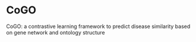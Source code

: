 # CoGO
 CoGO: a contrastive learning framework to predict disease similarity based on gene network and ontology structure
